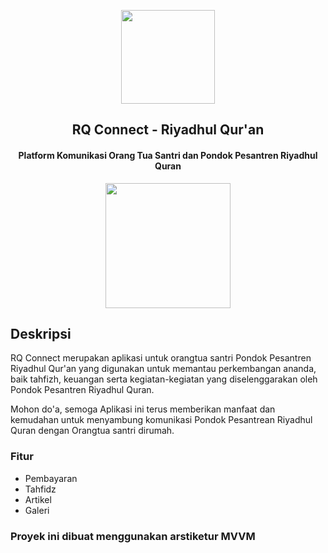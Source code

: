 <p align="center"><img src="https://i.ibb.co/VSr1QxT/Logo.png" width="150"></p> 
<h2 align="center"><b>RQ Connect - Riyadhul Qur'an</b></h2>
<h4 align="center">Platform Komunikasi Orang Tua Santri dan Pondok Pesantren Riyadhul Quran</h4>
<p align="center"><a href="http://play.google.com/store/apps/details?id=com.tupaiaer.rqconnect/"><img src="https://play.google.com/intl/en_us/badges/static/images/badges/en_badge_web_generic.png" width="200"></a></p> 

<p align="center">

## Deskripsi

RQ Connect merupakan aplikasi untuk orangtua santri Pondok Pesantren Riyadhul Qur'an yang digunakan untuk memantau perkembangan ananda, baik tahfizh, keuangan serta kegiatan-kegiatan yang diselenggarakan oleh Pondok Pesantren Riyadhul Quran.

Mohon do'a, semoga Aplikasi ini terus memberikan manfaat dan kemudahan untuk menyambung komunikasi Pondok Pesantrean Riyadhul Quran dengan Orangtua santri dirumah.
### Fitur

* Pembayaran
* Tahfidz
* Artikel
* Galeri

### Proyek ini dibuat menggunakan arstiketur MVVM

